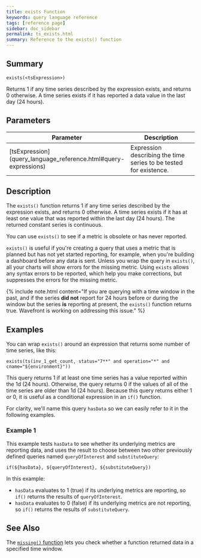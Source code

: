 ```yaml
---
title: exists Function
keywords: query language reference
tags: [reference page]
sidebar: doc_sidebar
permalink: ts_exists.html
summary: Reference to the exists() function
---
```

## Summary
```
exists(<tsExpression>)
```
Returns 1 if any time series described by the expression exists, and returns 0 otherwise.
A time series exists if it has reported a data value in the last day (24 hours).
## Parameters
<table style="width: 100%;">
<tbody>
<thead>
<tr><th width="20%">Parameter</th><th width="80%">Description</th></tr>
</thead>
<tr>
<td markdown="span"> [tsExpression](query_language_reference.html#query-expressions)</td>
<td>Expression describing the time series to be tested for existence.</td></tr>
</tbody>
</table>


## Description

The `exists()` function returns 1 if any time series described by the expression exists, and returns 0 otherwise. A time series exists if it has at least one value that was reported within the last day (24 hours). The returned constant series is continuous.

You can use `exists()` to see if a metric is obsolete or has never reported.

`exists()` is useful if you're creating a query that uses a metric that is planned but has not yet started reporting, for example, when you're building a dashboard before any data is sent. Unless you wrap the query in `exists()`, all your charts will show errors for the missing metric. Using `exists` allows any syntax errors to be reported, which help you make corrections, but suppresses the errors for the missing metric.

{% include note.html content="If you are querying with a time window in the past, and if the series **did not** report for 24 hours before or during the window but the series **is** reporting at present, the `exists()` function returns true. Wavefront is working on addressing this issue." %}

## Examples

You can wrap `exists()` around an expression that returns some number of time series, like this:

```
exists(ts(inv_1_get_count, status="7**" and operation="*" and cname="${environment}"))
```

This query returns 1 if at least one time series has a value reported within the 1d (24 hours). Otherwise, the query returns 0 if the values of all of the time series are older than 1d (24 hours).
Because this query returns either 1 or 0, it is useful as a conditional expression in an `if()` function.

For clarity, we'll name this query `hasData` so we can easily refer to it in the following examples.

### Example 1

This example tests `hasData` to see whether its underlying metrics are reporting data, and uses the result to choose between two other previously defined queries named `queryOfInterest` and `substituteQuery`:

```
if(${hasData}, ${queryOfInterest}, ${substituteQuery})
```

In this example:
* `hasData` evaluates to 1 (true) if its underlying metrics are reporting, so `if()` returns the results of `queryOfInterest`.
* `hasData` evaluates to 0 (false) if its underlying metrics are not reporting, so `if()` returns the results of `substituteQuery`.

## See Also

The [`missing()` function](ts_missing.html) lets you check whether a function returned data in a specified time window.
